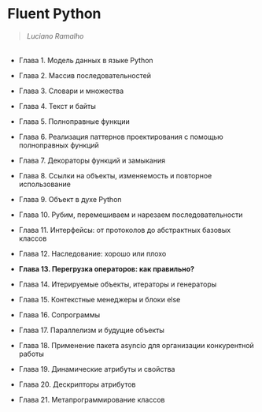 
# Fluent Python
> ###### Luciano Ramalho

* Глава 1. Модель данных в языке Python
* Глава 2. Массив последовательностей
* Глава 3. Словари и множества
* Глава 4. Текст и байты
* Глава 5. Полноправные функции
* Глава 6. Реализация паттернов проектирования с помощью
  полноправных функций
* Глава 7. Декораторы функций и замыкания
* Глава 8. Ссылки на объекты, изменяемость и повторное
  использование
* Глава 9. Объект в духе Python
* Глава 10. Рубим, перемешиваем и нарезаем
  последовательности
* Глава 11. Интерфейсы: от протоколов до абстрактных
  базовых классов
* Глава 12. Наследование: хорошо или плохо

* **Глава 13. Перегрузка операторов: как правильно?**
* Глава 14. Итерируемые объекты, итераторы и генераторы
* Глава 15. Контекстные менеджеры и блоки else
* Глава 16. Сопрограммы
* Глава 17. Параллелизм и будущие объекты
* Глава 18. Применение пакета asyncio для организации
  конкурентной работы
* Глава 19. Динамические атрибуты и свойства
* Глава 20. Дескрипторы атрибутов
* Глава 21. Метапрограммирование классов
